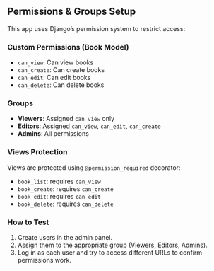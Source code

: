 ## Permissions & Groups Setup

This app uses Django’s permission system to restrict access:

### Custom Permissions (Book Model)
- `can_view`: Can view books
- `can_create`: Can create books
- `can_edit`: Can edit books
- `can_delete`: Can delete books

### Groups
- **Viewers**: Assigned `can_view` only
- **Editors**: Assigned `can_view`, `can_edit`, `can_create`
- **Admins**: All permissions

### Views Protection
Views are protected using `@permission_required` decorator:
- `book_list`: requires `can_view`
- `book_create`: requires `can_create`
- `book_edit`: requires `can_edit`
- `book_delete`: requires `can_delete`

### How to Test
1. Create users in the admin panel.
2. Assign them to the appropriate group (Viewers, Editors, Admins).
3. Log in as each user and try to access different URLs to confirm permissions work.
